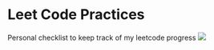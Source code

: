 # Leet Code Practices
Personal checklist to keep track of my leetcode progress
![](https://stats.justsong.cn/api/leetcode/?username=yshunbin)
